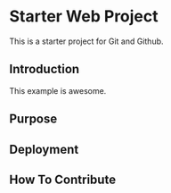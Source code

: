 # Starter Web Project

This is a starter project for Git and Github.

## Introduction

This example is awesome.

## Purpose

## Deployment

## How To Contribute